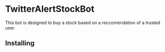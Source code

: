 # TwitterAlertStockBot
This bot is designed to buy a stock based on a reccomendation of a trusted user.



## Installing
```shell

```